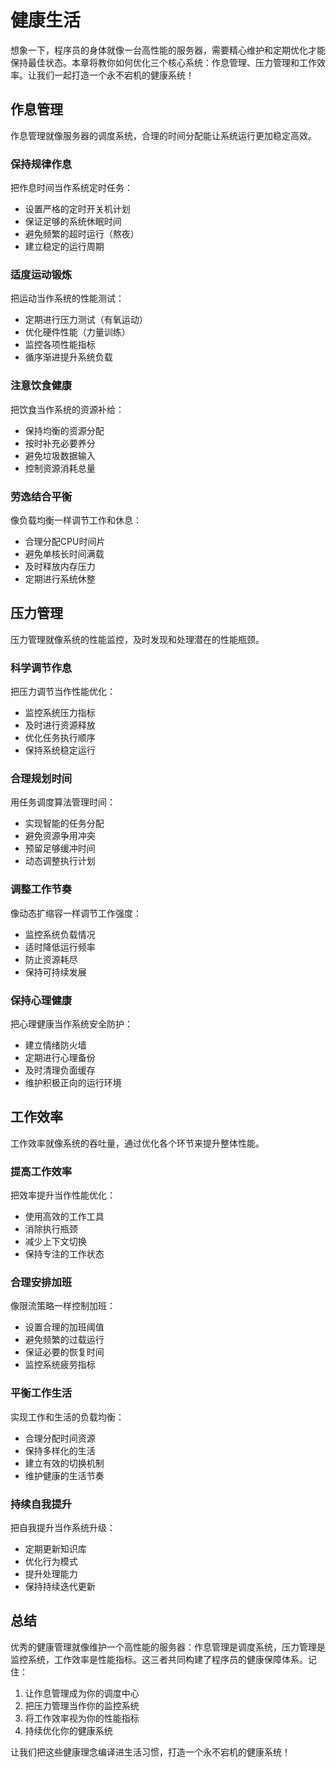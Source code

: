 # 健康生活

想象一下，程序员的身体就像一台高性能的服务器，需要精心维护和定期优化才能保持最佳状态。本章将教你如何优化三个核心系统：作息管理、压力管理和工作效率。让我们一起打造一个永不宕机的健康系统！

## 作息管理

作息管理就像服务器的调度系统，合理的时间分配能让系统运行更加稳定高效。

### 保持规律作息

把作息时间当作系统定时任务：
- 设置严格的定时开关机计划
- 保证足够的系统休眠时间
- 避免频繁的超时运行（熬夜）
- 建立稳定的运行周期

### 适度运动锻炼

把运动当作系统的性能测试：
- 定期进行压力测试（有氧运动）
- 优化硬件性能（力量训练）
- 监控各项性能指标
- 循序渐进提升系统负载

### 注意饮食健康

把饮食当作系统的资源补给：
- 保持均衡的资源分配
- 按时补充必要养分
- 避免垃圾数据输入
- 控制资源消耗总量

### 劳逸结合平衡

像负载均衡一样调节工作和休息：
- 合理分配CPU时间片
- 避免单核长时间满载
- 及时释放内存压力
- 定期进行系统休整

## 压力管理

压力管理就像系统的性能监控，及时发现和处理潜在的性能瓶颈。

### 科学调节作息

把压力调节当作性能优化：
- 监控系统压力指标
- 及时进行资源释放
- 优化任务执行顺序
- 保持系统稳定运行

### 合理规划时间

用任务调度算法管理时间：
- 实现智能的任务分配
- 避免资源争用冲突
- 预留足够缓冲时间
- 动态调整执行计划

### 调整工作节奏

像动态扩缩容一样调节工作强度：
- 监控系统负载情况
- 适时降低运行频率
- 防止资源耗尽
- 保持可持续发展

### 保持心理健康

把心理健康当作系统安全防护：
- 建立情绪防火墙
- 定期进行心理备份
- 及时清理负面缓存
- 维护积极正向的运行环境

## 工作效率

工作效率就像系统的吞吐量，通过优化各个环节来提升整体性能。

### 提高工作效率

把效率提升当作性能优化：
- 使用高效的工作工具
- 消除执行瓶颈
- 减少上下文切换
- 保持专注的工作状态

### 合理安排加班

像限流策略一样控制加班：
- 设置合理的加班阈值
- 避免频繁的过载运行
- 保证必要的恢复时间
- 监控系统疲劳指标

### 平衡工作生活

实现工作和生活的负载均衡：
- 合理分配时间资源
- 保持多样化的生活
- 建立有效的切换机制
- 维护健康的生活节奏

### 持续自我提升

把自我提升当作系统升级：
- 定期更新知识库
- 优化行为模式
- 提升处理能力
- 保持持续迭代更新

## 总结

优秀的健康管理就像维护一个高性能的服务器：作息管理是调度系统，压力管理是监控系统，工作效率是性能指标。这三者共同构建了程序员的健康保障体系。记住：

1. 让作息管理成为你的调度中心
2. 把压力管理当作你的监控系统
3. 将工作效率视为你的性能指标
4. 持续优化你的健康系统

让我们把这些健康理念编译进生活习惯，打造一个永不宕机的健康系统！